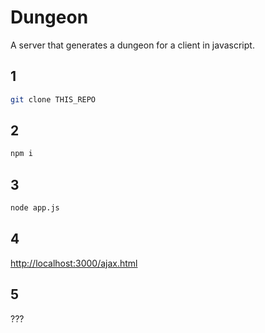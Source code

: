 # Dungeon
A server that generates a dungeon for a client in javascript.

## 1
```bash
git clone THIS_REPO
```
## 2
```bash
npm i
```
## 3
```bash
node app.js
```
## 4
<http://localhost:3000/ajax.html>

## 5
???
